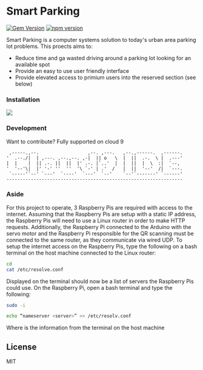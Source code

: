 # Smart Parking

[![Gem Version](https://badge.fury.io/rb/rails.svg)](https://badge.fury.io/rb/rails) [![npm version](https://badge.fury.io/js/angular.svg)](https://badge.fury.io/js/angular)

Smart Parking is a computer systems solution to today's urban area parking lot problems. This proects aims to:

  - Reduce time and ga wasted driving around a parking lot looking for an available spot
  - Provide an easy to use user friendly interface
  - Provide elevated access to primium users into the reserved section (see below)

### Installation

![](frontend/src/assets/images/component_dashboard.jpg?raw=true)


### Development

Want to contribute?
Fully supported on cloud 9 

     ,-----.,--.                  ,--. ,---.   ,--.,------.  ,------.
    '  .--./|  | ,---. ,--.,--. ,-|  || o   \  |  ||  .-.  \ |  .---'
    |  |    |  || .-. ||  ||  |' .-. |`..'  |  |  ||  |  \  :|  `--, 
    '  '--'\|  |' '-' ''  ''  '\ `-' | .'  /   |  ||  '--'  /|  `---.
     `-----'`--' `---'  `----'  `---'  `--'    `--'`-------' `------'
    ----------------------------------------------------------------- 


### Aside
For this project to operate, 3 Raspberry Pis are required with access to the internet. Assuming that the Raspberry Pis are setup with a static IP address, the Raspberry Pis will need to use a Linux router in order to make HTTP requests. Additionally, the Raspberry Pi connected to the Arduino with the servo motor and the Raspberry Pi responsible for the QR scanning must be connected to the same router, as they communicate via wired UDP. To setup the internet access on the Raspberry Pis, type the following on a bash terminal on the host machine connected to the Linux router:
```sh
cd 
cat /etc/resolve.conf
```
Displayed on the terminal should now be a list of servers the Raspberry Pis could use. On the Raspberry Pi, open a bash terminal and type the following:
```sh
sudo -i
```
```sh
echo “nameserver <server>” >> /etc/resolv.conf
```
Where <server> is the information from the terminal on the host machine


License
----

MIT
